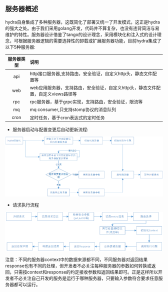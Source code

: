 ## 服务器概述
hydra自身集成了多种服务器，这既简化了部署又统一了开发模式，这正是hydra的强大之处。由于我们采用golang开发，代码并不算复杂，也没有违背简洁与易维护的特性。服务器设计借鉴了tango的设计理念，采用模块化和注入式的设计理念，可根据服务器逻辑的需要选择性的卸载或扩展服务器功能，目前hydra集成了以下5种服务器:

|服务器类型|说明|
|:------:|:------|
|api|http接口服务器,支持路由，安全验证，自定义http头，静态文件配置等|
|web|web应用服务器，支持路由，安全验证，自定义http头，静态文件配置，自定义views路径等|
|rpc|rpc服务器，基于grpc实现，支持路由，安全验证，限流等|
|mq|mq consumer,只支持stomp协议的消息队列|
|cron|定时任务，基于cron表达式的定时任务|

+ 服务器启动与配置变更后自动更新流程:

![服务器](https://github.com/qxnw/hydra/blob/master/quickstart/server.png?raw=true)


+ 请求执行流程

![服务器](https://github.com/qxnw/hydra/blob/master/quickstart/execute.png?raw=true)

 注意：不同的服务器context中的数据来源都不同，不同服务器对返回结果response也有不同的处理，但开发者不必关注每种服务器的参数如何转换或返回，只需按context和response的约定接收参数和返回结果即可。正是这样所以开发者不必关注自己开发的服务是运行于哪种服务器，只要输入参数符合要求任意服务器都可以运行。